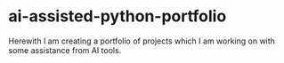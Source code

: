 # ai-assisted-python-portfolio
Herewith I am creating a portfolio of projects which I am working on with some assistance from AI tools. 
